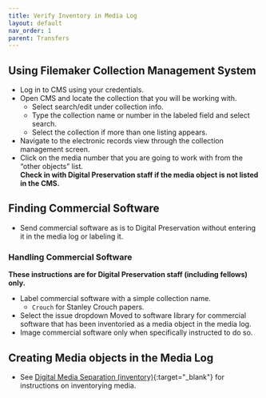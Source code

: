 ```yaml
---
title: Verify Inventory in Media Log
layout: default
nav_order: 1
parent: Transfers
---
```


## Using Filemaker Collection Management System
* Log in to CMS using your credentials.
* Open CMS and locate the collection that you will be working with.
    * Select search/edit under collection info.
    * Type the collection name or number in the labeled field and select search.
    * Select the collection if more than one listing appears.
* Navigate to the electronic records view through the collection management screen.
* Click on the media number that you are going to work with from the “other objects” list.  
**Check in with Digital Preservation staff if the media object is not listed in the CMS.**

## Finding Commercial Software  
* Send commercial software as is to Digital Preservation without entering it in the media log or labeling it.

### Handling Commercial Software  
**These instructions are for Digital Preservation staff (including fellows) only.**
* Label commercial software with a simple collection name.
    * `Crouch` for Stanley Crouch papers.
* Select the issue dropdown Moved to software library for commercial software that has been inventoried as a media object in the media log.
* Image commercial software only when specifically instructed to do so.  

## Creating Media objects in the Media Log
* See [Digital Media Separation (inventory)](/accessioning/digitalmediaseparation.html){:target="_blank"} for instructions on inventorying media.   
